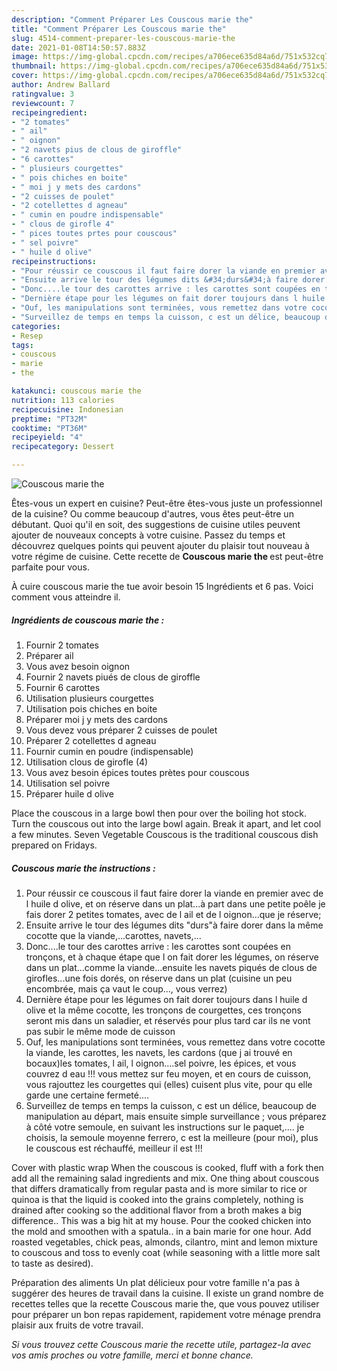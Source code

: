 ```yaml
---
description: "Comment Préparer Les Couscous marie the"
title: "Comment Préparer Les Couscous marie the"
slug: 4514-comment-preparer-les-couscous-marie-the
date: 2021-01-08T14:50:57.883Z
image: https://img-global.cpcdn.com/recipes/a706ece635d84a6d/751x532cq70/couscous-marie-the-photo-principale-de-la-recette.jpg
thumbnail: https://img-global.cpcdn.com/recipes/a706ece635d84a6d/751x532cq70/couscous-marie-the-photo-principale-de-la-recette.jpg
cover: https://img-global.cpcdn.com/recipes/a706ece635d84a6d/751x532cq70/couscous-marie-the-photo-principale-de-la-recette.jpg
author: Andrew Ballard
ratingvalue: 3
reviewcount: 7
recipeingredient:
- "2 tomates"
- " ail"
- " oignon"
- "2 navets pius de clous de giroffle"
- "6 carottes"
- " plusieurs courgettes"
- " pois chiches en boite"
- " moi j y mets des cardons"
- "2 cuisses de poulet"
- "2 cotellettes d agneau"
- " cumin en poudre indispensable"
- " clous de girofle 4"
- " pices toutes prtes pour couscous"
- " sel poivre"
- " huile d olive"
recipeinstructions:
- "Pour réussir ce couscous il faut faire dorer la viande en premier avec de l huile d olive, et on réserve dans un plat...à part dans une petite poêle je fais dorer 2 petites tomates, avec de l ail et de l oignon...que je réserve;"
- "Ensuite arrive le tour des légumes dits &#34;durs&#34;à faire dorer dans la même cocotte que la viande,...carottes, navets,..."
- "Donc....le tour des carottes arrive : les carottes sont coupées en tronçons, et à chaque étape que l on fait dorer les légumes, on réserve dans un plat...comme la viande...ensuite les navets piqués de clous de girofles...une fois dorés, on réserve dans un plat (cuisine un peu encombrée, mais ça vaut le coup..., vous verrez)"
- "Dernière étape pour les légumes on fait dorer toujours dans l huile d olive et la même cocotte, les tronçons de courgettes, ces tronçons seront mis dans un saladier, et réservés pour plus tard car ils ne vont pas subir le même mode de cuisson"
- "Ouf, les manipulations sont terminées, vous remettez dans votre cocotte la viande, les carottes, les navets, les cardons (que j ai trouvé en bocaux)les tomates, l ail, l oignon....sel poivre, les épices, et vous couvrez d eau !!! vous mettez sur feu moyen, et en cours de cuisson, vous rajouttez les courgettes qui (elles) cuisent plus vite, pour qu elle garde une certaine fermeté...."
- "Surveillez de temps en temps la cuisson, c est un délice, beaucoup de manipulation au départ, mais ensuite simple surveillance ; vous préparez à côté votre semoule, en suivant les instructions sur le paquet,.... je choisis, la semoule moyenne ferrero, c est la meilleure (pour moi), plus le couscous est réchauffé, meilleur il est !!!"
categories:
- Resep
tags:
- couscous
- marie
- the

katakunci: couscous marie the 
nutrition: 113 calories
recipecuisine: Indonesian
preptime: "PT32M"
cooktime: "PT36M"
recipeyield: "4"
recipecategory: Dessert

---
```



![Couscous marie the](https://img-global.cpcdn.com/recipes/a706ece635d84a6d/751x532cq70/couscous-marie-the-photo-principale-de-la-recette.jpg)

Êtes-vous un expert en cuisine? Peut-être êtes-vous juste un professionnel de la cuisine? Ou comme beaucoup d'autres, vous êtes peut-être un débutant. Quoi qu'il en soit, des suggestions de cuisine utiles peuvent ajouter de nouveaux concepts à votre cuisine. Passez du temps et découvrez quelques points qui peuvent ajouter du plaisir tout nouveau à votre régime de cuisine. Cette recette de <strong> Couscous marie the </strong> est peut-être parfaite pour vous.

<!--inarticleads1-->

À cuire couscous marie the tue avoir besoin 15 Ingrédients et 6 pas. Voici comment vous atteindre il.

##### Ingrédients de couscous marie the :

1. Fournir 2 tomates
1. Préparer  ail
1. Vous avez besoin  oignon
1. Fournir 2 navets piués de clous de giroffle
1. Fournir 6 carottes
1. Utilisation  plusieurs courgettes
1. Utilisation  pois chiches en boite
1. Préparer  moi j y mets des cardons
1. Vous devez vous préparer 2 cuisses de poulet
1. Préparer 2 cotellettes d agneau
1. Fournir  cumin en poudre (indispensable)
1. Utilisation  clous de girofle (4)
1. Vous avez besoin  épices toutes prètes pour couscous
1. Utilisation  sel poivre
1. Préparer  huile d olive


Place the couscous in a large bowl then pour over the boiling hot stock. Turn the couscous out into the large bowl again. Break it apart, and let cool a few minutes. Seven Vegetable Couscous is the traditional couscous dish prepared on Fridays. 

<!--inarticleads2-->

##### Couscous marie the instructions :

1. Pour réussir ce couscous il faut faire dorer la viande en premier avec de l huile d olive, et on réserve dans un plat...à part dans une petite poêle je fais dorer 2 petites tomates, avec de l ail et de l oignon...que je réserve;
1. Ensuite arrive le tour des légumes dits &#34;durs&#34;à faire dorer dans la même cocotte que la viande,...carottes, navets,...
1. Donc....le tour des carottes arrive : les carottes sont coupées en tronçons, et à chaque étape que l on fait dorer les légumes, on réserve dans un plat...comme la viande...ensuite les navets piqués de clous de girofles...une fois dorés, on réserve dans un plat (cuisine un peu encombrée, mais ça vaut le coup..., vous verrez)
1. Dernière étape pour les légumes on fait dorer toujours dans l huile d olive et la même cocotte, les tronçons de courgettes, ces tronçons seront mis dans un saladier, et réservés pour plus tard car ils ne vont pas subir le même mode de cuisson
1. Ouf, les manipulations sont terminées, vous remettez dans votre cocotte la viande, les carottes, les navets, les cardons (que j ai trouvé en bocaux)les tomates, l ail, l oignon....sel poivre, les épices, et vous couvrez d eau !!! vous mettez sur feu moyen, et en cours de cuisson, vous rajouttez les courgettes qui (elles) cuisent plus vite, pour qu elle garde une certaine fermeté....
1. Surveillez de temps en temps la cuisson, c est un délice, beaucoup de manipulation au départ, mais ensuite simple surveillance ; vous préparez à côté votre semoule, en suivant les instructions sur le paquet,.... je choisis, la semoule moyenne ferrero, c est la meilleure (pour moi), plus le couscous est réchauffé, meilleur il est !!!


Cover with plastic wrap When the couscous is cooked, fluff with a fork then add all the remaining salad ingredients and mix. One thing about couscous that differs dramatically from regular pasta and is more similar to rice or quinoa is that the liquid is cooked into the grains completely, nothing is drained after cooking so the additional flavor from a broth makes a big difference.. This was a big hit at my house. Pour the cooked chicken into the mold and smoothen with a spatula.. in a bain marie for one hour. Add roasted vegetables, chick peas, almonds, cilantro, mint and lemon mixture to couscous and toss to evenly coat (while seasoning with a little more salt to taste as desired). 

<!--inarticleads1-->

<p>
Préparation des aliments Un plat délicieux pour votre famille n'a pas à suggérer des heures de travail dans la cuisine. Il existe un grand nombre de recettes telles que la recette Couscous marie the, que vous pouvez utiliser pour préparer un bon repas rapidement, rapidement votre ménage prendra plaisir aux fruits de votre travail.
</p>

<p>
<i>Si vous trouvez cette Couscous marie the recette utile, partagez-la avec vos amis proches ou votre famille, merci et bonne chance.</i>
</p>
